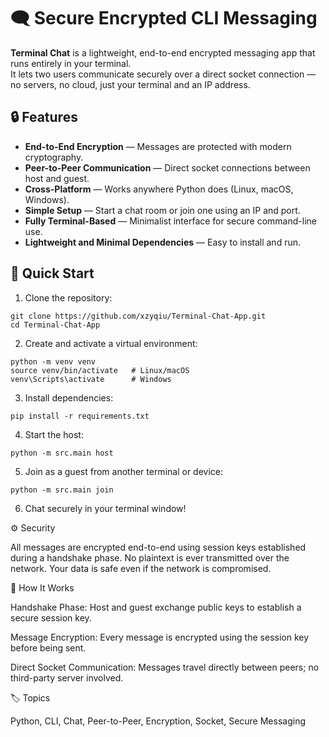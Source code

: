 # 🗨️ Secure Encrypted CLI Messaging

**Terminal Chat** is a lightweight, end-to-end encrypted messaging app that runs entirely in your terminal.  
It lets two users communicate securely over a direct socket connection — no servers, no cloud, just your terminal and an IP address.

## 🔒 Features
- **End-to-End Encryption** — Messages are protected with modern cryptography.  
- **Peer-to-Peer Communication** — Direct socket connections between host and guest.  
- **Cross-Platform** — Works anywhere Python does (Linux, macOS, Windows).  
- **Simple Setup** — Start a chat room or join one using an IP and port.  
- **Fully Terminal-Based** — Minimalist interface for secure command-line use.  
- **Lightweight and Minimal Dependencies** — Easy to install and run.

## 🚀 Quick Start

1. Clone the repository:
```
git clone https://github.com/xzyqiu/Terminal-Chat-App.git
cd Terminal-Chat-App
```
2. Create and activate a virtual environment:
```
python -m venv venv
source venv/bin/activate   # Linux/macOS
venv\Scripts\activate      # Windows

```
3. Install dependencies:
```
pip install -r requirements.txt
```
4. Start the host:
```
python -m src.main host
```
5. Join as a guest from another terminal or device:
```
python -m src.main join
```
6. Chat securely in your terminal window!

⚙️ Security

All messages are encrypted end-to-end using session keys established during a handshake phase.
No plaintext is ever transmitted over the network.
Your data is safe even if the network is compromised.

🧠 How It Works

Handshake Phase: Host and guest exchange public keys to establish a secure session key.

Message Encryption: Every message is encrypted using the session key before being sent.

Direct Socket Communication: Messages travel directly between peers; no third-party server involved.

🏷️ Topics

Python, CLI, Chat, Peer-to-Peer, Encryption, Socket, Secure Messaging


